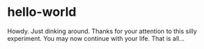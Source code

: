 # hello-world

Howdy.  Just dinking around.
Thanks for your attention to this silly experiment.
You may now continue with your life.
That is all...

